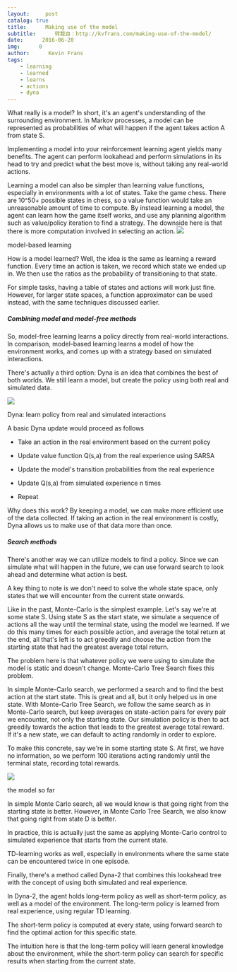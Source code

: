 ```yaml
---
layout:     post
catalog: true
title:      Making use of the model
subtitle:      转载自：http://kvfrans.com/making-use-of-the-model/
date:      2016-06-20
img:      0
author:      Kevin Frans
tags:
    - learning
    - learned
    - learns
    - actions
    - dyna
---
```


What really is a model? In short, it's an agent's understanding of the surrounding environment. In Markov processes, a model can be represented as probabilities of what will happen if the agent takes action A from state S.

Implementing a model into your reinforcement learning agent yields many benefits. The agent can perform lookahead and perform simulations in its head to try and predict what the best move is, without taking any real-world actions. 

Learning a model can also be simpler than learning value functions, especially in environments with a lot of states. Take the game chess. There are 10^50+ possible states in chess, so a value function would take an unreasonable amount of time to compute. By instead learning a model, the agent can learn how the game itself works, and use any planning algorithm such as value/policy iteration to find a strategy. The downside here is that there is more computation involved in selecting an action. ![](http://kvfrans.com/content/images/2016/06/Screen-Shot-2016-06-20-at-11-31-28-AM.png)


> 
model-based learning


How is a model learned? Well, the idea is the same as learning a reward function. Every time an action is taken, we record which state we ended up in. We then use the ratios as the probability of transitioning to that state.

For simple tasks, having a table of states and actions will work just fine. However, for larger state spaces, a function approximator can be used instead, with the same techniques discussed earlier.

##### Combining model and model-free methods

So, model-free learning learns a policy directly from real-world interactions. In comparison, model-based learning learns a model of how the environment works, and comes up with a strategy based on simulated interactions.

There's actually a third option: Dyna is an idea that combines the best of both worlds. We still learn a model, but create the policy using both real and simulated data.

![](http://kvfrans.com/content/images/2016/06/Screen-Shot-2016-06-20-at-11-37-27-AM.png)


> 
Dyna: learn policy from real and simulated interactions


A basic Dyna update would proceed as follows

- Take an action in the real environment based on the current policy

- Update value function Q(s,a) from the real experience using SARSA

- Update the model's transition probabilities from the real experience

- Update Q(s,a) from simulated experience n times

- Repeat


Why does this work? By keeping a model, we can make more efficient use of the data collected. If taking an action in the real environment is costly, Dyna allows us to make use of that data more than once.

##### Search methods

There's another way we can utilize models to find a policy. Since we can simulate what will happen in the future, we can use forward search to look ahead and determine what action is best.

A key thing to note is we don't need to solve the whole state space, only states that we will encounter from the current state onwards.

Like in the past, Monte-Carlo is the simplest example. Let's say we're at some state S. Using state S as the start state, we simulate a sequence of actions all the way until the terminal state, using the model we learned. If we do this many times for each possible action, and average the total return at the end, all that's left is to act greedily and choose the action from the starting state that had the greatest average total return.

The problem here is that whatever policy we were using to simulate the model is static and doesn't change. Monte-Carlo Tree Search fixes this problem.

In simple Monte-Carlo search, we performed a search and to find the best action at the start state. This is great and all, but it only helped us in one state. With Monte-Carlo Tree Search, we follow the same search as in Monte-Carlo search, but keep averages on state-action pairs for every pair we encounter, not only the starting state. Our simulation policy is then to act greedily towards the action that leads to the greatest average total reward. If it's a new state, we can default to acting randomly in order to explore.

To make this concrete, say we're in some starting state S. At first, we have no information, so we perform 100 iterations acting randomly until the terminal state, recording total rewards. 

![](http://kvfrans.com/content/images/2016/06/Screen-Shot-2016-06-20-at-12-08-48-PM.png)


> 
the model so far


In simple Monte Carlo search, all we would know is that going right from the starting state is better. However, in Monte Carlo Tree Search, we also know that going right from state D is better.

In practice, this is actually just the same as applying Monte-Carlo control to simulated experience that starts from the current state.

TD-learning works as well, especially in environments where the same state can be encountered twice in one episode.

Finally, there's a method called Dyna-2 that combines this lookahead tree with the concept of using both simulated and real experience.

In Dyna-2, the agent holds long-term policy as well as short-term policy, as well as a model of the environment. The long-term policy is learned from real experience, using regular TD learning.

The short-term policy is computed at every state, using forward search to find the optimal action for this specific state.

The intuition here is that the long-term policy will learn general knowledge about the environment, while the short-term policy can search for specific results when starting from the current state.
